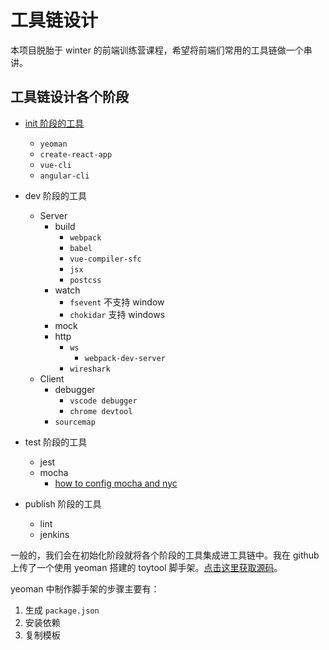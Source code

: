 # 工具链设计

本项目脱胎于 winter 的前端训练营课程，希望将前端们常用的工具链做一个串讲。

## 工具链设计各个阶段

- [init 阶段的工具](./init.md)

  - `yeoman`
  - `create-react-app`
  - `vue-cli`
  - `angular-cli`

- dev 阶段的工具

  - Server
    - build
      - `webpack`
      - `babel`
      - `vue-compiler-sfc`
      - `jsx`
      - `postcss`
    - watch
      - `fsevent` 不支持 window
      - `chokidar` 支持 windows
    - mock
    - http
      - `ws`
        - `webpack-dev-server`
      - `wireshark`
  - Client
    - debugger
      - `vscode debugger`
      - `chrome devtool`
    - `sourcemap`

- test 阶段的工具
  - jest
  - mocha
    - [how to config mocha and nyc](./how-to-config-mocha-and-nyc.md)
- publish 阶段的工具
  - lint
  - jenkins

一般的，我们会在初始化阶段就将各个阶段的工具集成进工具链中。我在 github 上传了一个使用 yeoman 搭建的 toytool 脚手架。[点击这里获取源码](https://github.com/juventusfc/tools-chain-generator-toytool)。

yeoman 中制作脚手架的步骤主要有：

1. 生成 `package.json`
2. 安装依赖
3. 复制模板
